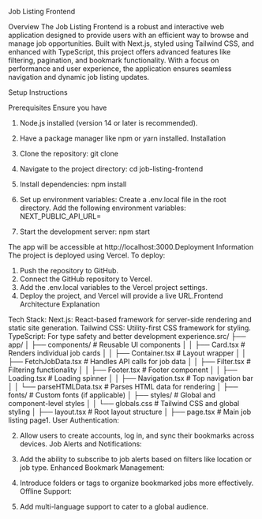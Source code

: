 Job Listing Frontend

Overview
The Job Listing Frontend is a robust and interactive web application designed to provide users with an efficient way to browse and manage job opportunities. Built with Next.js, styled using Tailwind CSS, and enhanced with TypeScript, this project offers advanced features like filtering, pagination, and bookmark functionality.
With a focus on performance and user experience, the application ensures seamless navigation and dynamic job listing updates.

Setup Instructions

Prerequisites
Ensure you have 
1. Node.js installed (version 14 or later is recommended).
2. Have a package manager like npm or yarn installed.
Installation
1. Clone the repository:
   git clone <repository-url>

2. Navigate to the project directory:
   cd job-listing-frontend

3. Install dependencies:
   npm install

4. Set up environment variables:
    Create a .env.local file in the root directory.
    Add the following environment variables:
    NEXT_PUBLIC_API_URL=<your-api-url>

5. Start the development server:
   npm start

The app will be accessible at http://localhost:3000.Deployment Information
The project is deployed using Vercel. 
To deploy:
1. Push the repository to GitHub.
2. Connect the GitHub repository to Vercel.
3. Add the .env.local variables to the Vercel project settings.
4. Deploy the project, and Vercel will provide a live URL.Frontend Architecture Explanation

Tech Stack:
Next.js: React-based framework for server-side rendering and static site generation.
Tailwind CSS: Utility-first CSS framework for styling.
TypeScript: For type safety and better development experience.src/
├── app/
│   ├── components/         # Reusable UI components
│   │   ├── Card.tsx          # Renders individual job cards
│   │   ├── Container.tsx     # Layout wrapper
│   │   ├── FetchJobData.tsx  # Handles API calls for job data
│   │   ├── Filter.tsx        # Filtering functionality
│   │   ├── Footer.tsx        # Footer component
│   │   ├── Loading.tsx       # Loading spinner
│   │   ├── Navigation.tsx    # Top navigation bar
│   │   └── parseHTMLData.tsx # Parses HTML data for rendering
│   ├── fonts/              # Custom fonts (if applicable)
│   ├── styles/             # Global and component-level styles
│   │   └── globals.css       # Tailwind CSS and global styling
│   ├── layout.tsx          # Root layout structure
│   ├── page.tsx            # Main job listing page1. User Authentication:

2. Allow users to create accounts, log in, and sync their bookmarks across devices.
Job Alerts and Notifications:

3. Add the ability to subscribe to job alerts based on filters like location or job type.
Enhanced Bookmark Management:

4. Introduce folders or tags to organize bookmarked jobs more effectively.
Offline Support:

5. Add multi-language support to cater to a global audience.